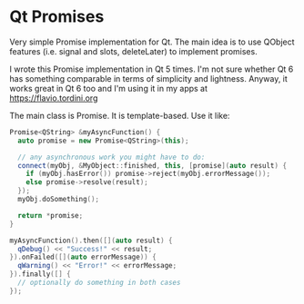 # Qt Promises

Very simple Promise implementation for Qt. The main idea is to use QObject features (i.e. signal and slots, deleteLater) to implement promises.

I wrote this Promise implementation in Qt 5 times. I'm not sure whether Qt 6 has something comparable in terms of simplicity and lightness. Anyway, it works great in Qt 6 too and I'm using it in my apps at https://flavio.tordini.org

The main class is Promise. It is template-based. Use it like:

```c++
Promise<QString> &myAsyncFunction() {
  auto promise = new Promise<QString>(this);

  // any asynchronous work you might have to do:
  connect(myObj, &MyObject::finished, this, [promise](auto result) {
    if (myObj.hasError()) promise->reject(myObj.errorMessage());
    else promise->resolve(result);
  });
  myObj.doSomething();

  return *promise;
}

myAsyncFunction().then([](auto result) {
  qDebug() << "Success!" << result;
}).onFailed([](auto errorMessage)) {
  qWarning() << "Error!" << errorMessage;
}).finally([] {
  // optionally do something in both cases
});
```
